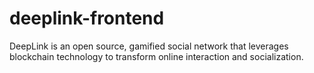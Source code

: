 # deeplink-frontend
DeepLink is an open source, gamified social network that leverages blockchain technology to transform online interaction and socialization.

